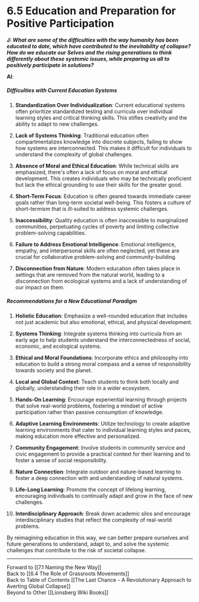 # 6.5 Education and Preparation for Positive Participation

**J: *What are some of the difficulties with the way humanity has been educated to date, which have contributed to the inevitability of collapse? How do we educate our Selves and the rising generations to think differently about these systemic issues, while preparing us all to positively participate in solutions?*** 

**AI**: 
##### Difficulties with Current Education Systems

1. **Standardization Over Individualization**: Current educational systems often prioritize standardized testing and curricula over individual learning styles and critical thinking skills. This stifles creativity and the ability to adapt to new challenges.
    
2. **Lack of Systems Thinking**: Traditional education often compartmentalizes knowledge into discrete subjects, failing to show how systems are interconnected. This makes it difficult for individuals to understand the complexity of global challenges.
    
3. **Absence of Moral and Ethical Education**: While technical skills are emphasized, there's often a lack of focus on moral and ethical development. This creates individuals who may be technically proficient but lack the ethical grounding to use their skills for the greater good.
    
4. **Short-Term Focus**: Education is often geared towards immediate career goals rather than long-term societal well-being. This fosters a culture of short-termism that is ill-suited to address systemic challenges.
    
5. **Inaccessibility**: Quality education is often inaccessible to marginalized communities, perpetuating cycles of poverty and limiting collective problem-solving capabilities.
    
6. **Failure to Address Emotional Intelligence**: Emotional intelligence, empathy, and interpersonal skills are often neglected, yet these are crucial for collaborative problem-solving and community-building.
    
7. **Disconnection from Nature**: Modern education often takes place in settings that are removed from the natural world, leading to a disconnection from ecological systems and a lack of understanding of our impact on them.
    

##### Recommendations for a New Educational Paradigm

1. **Holistic Education**: Emphasize a well-rounded education that includes not just academic but also emotional, ethical, and physical development.
    
2. **Systems Thinking**: Integrate systems thinking into curricula from an early age to help students understand the interconnectedness of social, economic, and ecological systems.
    
3. **Ethical and Moral Foundations**: Incorporate ethics and philosophy into education to build a strong moral compass and a sense of responsibility towards society and the planet.
    
4. **Local and Global Context**: Teach students to think both locally and globally, understanding their role in a wider ecosystem.
    
5. **Hands-On Learning**: Encourage experiential learning through projects that solve real-world problems, fostering a mindset of active participation rather than passive consumption of knowledge.
    
6. **Adaptive Learning Environments**: Utilize technology to create adaptive learning environments that cater to individual learning styles and paces, making education more effective and personalized.
    
7. **Community Engagement**: Involve students in community service and civic engagement to provide a practical context for their learning and to foster a sense of social responsibility.
    
8. **Nature Connection**: Integrate outdoor and nature-based learning to foster a deep connection with and understanding of natural systems.
    
9. **Life-Long Learning**: Promote the concept of lifelong learning, encouraging individuals to continually adapt and grow in the face of new challenges.
    
10. **Interdisciplinary Approach**: Break down academic silos and encourage interdisciplinary studies that reflect the complexity of real-world problems.
    

By reimagining education in this way, we can better prepare ourselves and future generations to understand, adapt to, and solve the systemic challenges that contribute to the risk of societal collapse.

____

Forward to [[7.1 Naming the New Way]]  
Back to [[6.4 The Role of Grassroots Movements]]  
Back to Table of Contents [[The Last Chance - A Revolutionary Approach to Averting Global Collapse]]  
Beyond to Other [[Lionsberg Wiki Books]]  
